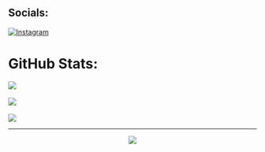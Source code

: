 ## Socials:
  [![Instagram](https://img.shields.io/badge/Instagram-%23E4405F.svg?logo=Instagram&logoColor=white)](https://instagram.com/@analauralis)


# GitHub Stats:
  ![](https://github-readme-stats.vercel.app/api?username=OliveiraZenith&theme=dark&hide_border=true&include_all_commits=true&count_private=false)<br/><br/>
  ![](https://github-readme-streak-stats.herokuapp.com/?user=OliveiraZenith&theme=dark&hide_border=true)<br/><br/>
  ![](https://github-readme-stats.vercel.app/api/top-langs/?username=OliveiraZenith&theme=dark&hide_border=true&include_all_commits=true&count_private=false&layout=compact)


---

<div align="center">
  
  [![](https://visitcount.itsvg.in/api?id=OliveiraZenith&icon=4&color=0)](https://visitcount.itsvg.in)
</div>
